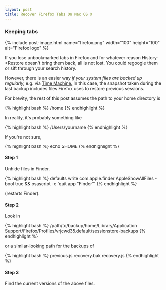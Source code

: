 ```yaml
---
layout: post
title: Recover Firefox Tabs On Mac OS X
---
```


### Keeping tabs

{% include post-image.html name="firefox.png" width="100" height="100" alt="Firefox logo" %}

If you lose unbookmarked tabs in Firefox and for whatever reason History->Restore doesn't bring them back, all is not lost. You could regoogle them or sift through your search history.

However, there is an easier way *if your system files are backed up regularly,* e.g. via [Time Machine.](https://en.wikipedia.org/wiki/Time_Machine_(macOS)) In this case, the snapshot taken during the last backup includes files Firefox uses to restore previous sessions.

For brevity, the rest of this post assumes the path to your home directory is 

{% highlight bash %}
/home
{% endhighlight %}

In reality, it's probably something like

{% highlight bash %}
/Users/yourname
{% endhighlight %}

If you're not sure, 

{% highlight bash %}
echo $HOME
{% endhighlight %}

#### Step 1

Unhide files in Finder. 

{% highlight bash %}
defaults write com.apple.finder AppleShowAllFiles -bool true &amp;&amp; osascript -e 'quit app "Finder"'
{% endhighlight %}

(restarts Finder).

#### Step 2

Look in

{% highlight bash %}
/path/to/backup/home/Library/Application Support/Firefox/Profiles/vrjcwd35.default/sessionstore-backups
{% endhighlight %}

or a similar-looking path for the backups of

{% highlight bash %}
previous.js
recovery.bak
recovery.js
{% endhighlight %}

#### Step 3

Find the current versions of the above files.



